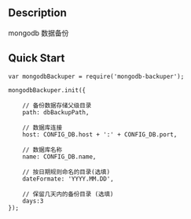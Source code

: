 ## Description

mongodb 数据备份


## Quick Start
```
var mongodbBackuper = require('mongodb-backuper');

mongodbBackuper.init({

	// 备份数据存储父级目录
	path: dbBackupPath,

	// 数据库连接
	host: CONFIG_DB.host + ':' + CONFIG_DB.port,

	// 数据库名称
	name: CONFIG_DB.name,

	// 按日期规则命名的目录(选填)
	dateFormate: 'YYYY.MM.DD',

	// 保留几天内的备份目录 (选填)
	days:3
});

```
